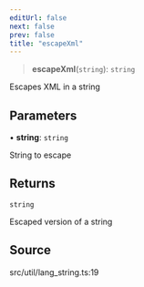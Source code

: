 ```yaml
---
editUrl: false
next: false
prev: false
title: "escapeXml"
---
```


> **escapeXml**(`string`): `string`

Escapes XML in a string

## Parameters

• **string**: `string`

String to escape

## Returns

`string`

Escaped version of a string

## Source

src/util/lang\_string.ts:19
